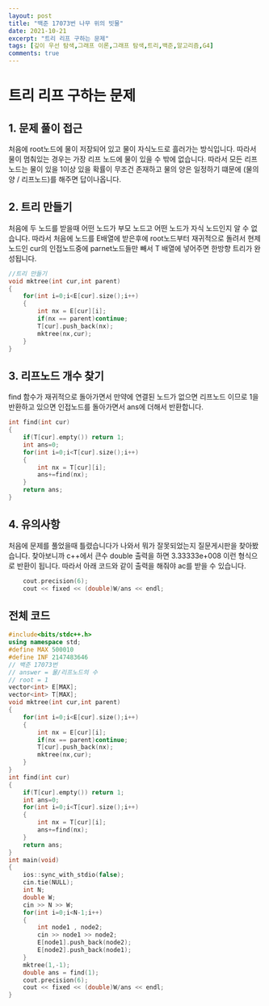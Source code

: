 ```yaml
---
layout: post
title: "백준 17073번 나무 위의 빗물"
date: 2021-10-21
excerpt: "트리 리프 구하는 문제"
tags: [깊이 우선 탐색,그래프 이론,그래프 탐색,트리,백준,알고리즘,G4]
comments: true
---
```

# 트리 리프 구하는 문제
## 1. 문제 풀이 접근
처음에 root노드에 물이 저장되어 있고 물이 자식노드로 흘러가는 방식입니다. 따라서 물이 멈춰있는 경우는 가장 리프 노드에 물이 있을 수 밖에 없습니다.
따라서 모든 리프노드는 물이 있을 1이상 있을 확률이 무조건 존재하고 물의 양은 일정하기 떄문에 (물의양 / 리프노드)를 해주면 답이나옵니다.

## 2. 트리 만들기
처음에 두 노드를 받을때 어떤 노드가 부모 노드고 어떤 노드가 자식 노드인지 알 수 없습니다. 따라서 처음에 노드를 E배열에 받은후에 root노드부터 재귀적으로 돌려서 
현제 노드인 cur의 인접노드중에 parnet노드들만 빼서 T 배열에 넣어주면 한방향 트리가 완성됩니다.
``` c++
//트리 만들기
void mktree(int cur,int parent)
{
	for(int i=0;i<E[cur].size();i++)
	{
		int nx = E[cur][i];
		if(nx == parent)continue;
		T[cur].push_back(nx);
		mktree(nx,cur);
	}
}
```

## 3. 리프노드 개수 찾기
find 함수가 재귀적으로 돌아가면서 만약에 연결된 노드가 없으면 리프노드 이므로 1을 반환하고 있으면 인접노드를 돌아가면서 ans에 더해서 반환합니다.
``` c++
int find(int cur)
{
	if(T[cur].empty()) return 1;
	int ans=0;
	for(int i=0;i<T[cur].size();i++)
	{
		int nx = T[cur][i];
		ans+=find(nx);
	}
	return ans;
}
```

## 4. 유의사항
처음에 문제를 풀었을때 틀렸습니다가 나와서 뭐가 잘못되었는지 질문게시판을 찾아봤습니다. 찾아보니까 c++에서 큰수 double 출력을 하면 3.33333e+008 이런 형식으로 반환이 됩니다. 따라서 아래 코드와 같이 출력을 해줘야 ac를 받을 수 있습니다.
``` c++
	cout.precision(6); 
	cout << fixed << (double)W/ans << endl; 
```

## 전체 코드
``` c++
#include<bits/stdc++.h>
using namespace std;
#define MAX 500010
#define INF 2147483646
// 백준 17073번
// answer = 물/리프노드의 수
// root = 1
vector<int> E[MAX];
vector<int> T[MAX];
void mktree(int cur,int parent)
{
	for(int i=0;i<E[cur].size();i++)
	{
		int nx = E[cur][i];
		if(nx == parent)continue;
		T[cur].push_back(nx);
		mktree(nx,cur);
	}
}
int find(int cur)
{
	if(T[cur].empty()) return 1;
	int ans=0;
	for(int i=0;i<T[cur].size();i++)
	{
		int nx = T[cur][i];
		ans+=find(nx);
	}
	return ans;
}
int main(void)
{
	ios::sync_with_stdio(false);
	cin.tie(NULL);
	int N;
	double W;
	cin >> N >> W;
	for(int i=0;i<N-1;i++)
	{
		int node1 , node2;
		cin >> node1 >> node2;
		E[node1].push_back(node2);
		E[node2].push_back(node1);
	}
	mktree(1,-1);
	double ans = find(1);
	cout.precision(6); 
	cout << fixed << (double)W/ans << endl; 
}
```
